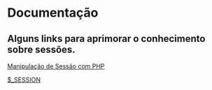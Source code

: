 # Documentação

## Alguns links para aprimorar o conhecimento sobre sessões.

[Manipulação de Sessão com PHP](https://www.php.net/manual/pt_BR/book.session.php)

[$\_SESSION](https://www.php.net/manual/pt_BR/reserved.variables.session.php)
